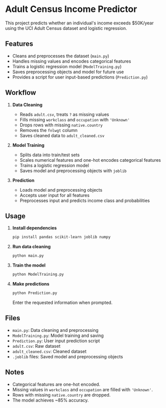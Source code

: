 # Adult Census Income Predictor

This project predicts whether an individual's income exceeds $50K/year using the UCI Adult Census dataset and logistic regression.

## Features

- Cleans and preprocesses the dataset (`main.py`)
- Handles missing values and encodes categorical features
- Trains a logistic regression model (`ModelTraining.py`)
- Saves preprocessing objects and model for future use
- Provides a script for user input-based predictions (`Prediction.py`)

## Workflow

1. **Data Cleaning**  
   - Reads `adult.csv`, treats `?` as missing values  
   - Fills missing `workclass` and `occupation` with `'Unknown'`  
   - Drops rows with missing `native.country`  
   - Removes the `fnlwgt` column  
   - Saves cleaned data to `adult_cleaned.csv`

2. **Model Training**  
   - Splits data into train/test sets  
   - Scales numerical features and one-hot encodes categorical features  
   - Trains a logistic regression model  
   - Saves model and preprocessing objects with `joblib`

3. **Prediction**  
   - Loads model and preprocessing objects  
   - Accepts user input for all features  
   - Preprocesses input and predicts income class and probabilities

## Usage

1. **Install dependencies**  
   ```bash
   pip install pandas scikit-learn joblib numpy
   ```

2. **Run data cleaning**  
   ```bash
   python main.py
   ```

3. **Train the model**  
   ```bash
   python ModelTraining.py
   ```

4. **Make predictions**  
   ```bash
   python Prediction.py
   ```
   Enter the requested information when prompted.

## Files

- `main.py`: Data cleaning and preprocessing
- `ModelTraining.py`: Model training and saving
- `Prediction.py`: User input prediction script
- `adult.csv`: Raw dataset
- `adult_cleaned.csv`: Cleaned dataset
- `.joblib` files: Saved model and preprocessing objects

## Notes

- Categorical features are one-hot encoded.
- Missing values in `workclass` and `occupation` are filled with `'Unknown'`.
- Rows with missing `native.country` are dropped.
- The model achieves ~85% accuracy.

